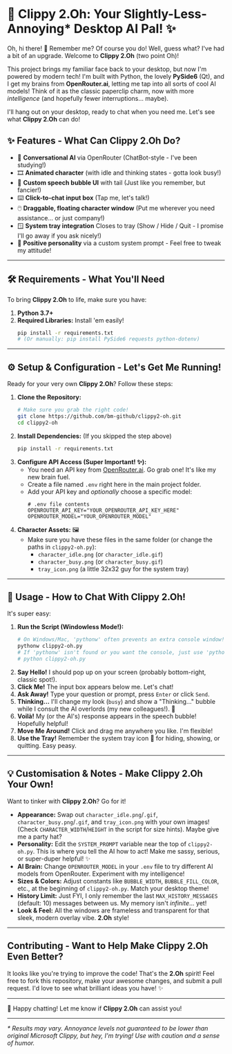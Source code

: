 # 📎 Clippy 2.Oh: Your Slightly-Less-Annoying* Desktop AI Pal! ✨

Oh, hi there! 👋 Remember me? Of course you do! Well, guess what? I've had a bit of an upgrade. Welcome to **Clippy 2.Oh** (two point Oh)!

This project brings my familiar face back to your desktop, but now I'm powered by modern tech! I'm built with Python, the lovely **PySide6** (Qt), and I get my brains from **OpenRouter.ai**, letting me tap into all sorts of cool AI models! Think of it as the classic paperclip charm, now with more *intelligence* (and hopefully fewer interruptions... maybe).

I'll hang out on your desktop, ready to chat when you need me. Let's see what **Clippy 2.Oh** can do!

## ✨ Features - What Can Clippy 2.Oh Do?

*   🧠 **Conversational AI** via OpenRouter (ChatBot-style - I've been studying!)
*   🎞️ **Animated character** (with idle and thinking states - gotta look busy!)
*   💬 **Custom speech bubble UI** with tail (Just like you remember, but fancier!)
*   ⌨️ **Click-to-chat input box** (Tap me, let's talk!)
*   🖱️ **Draggable, floating character window** (Put me wherever you need assistance... or just company!)
*   🪟 **System tray integration** Closes to tray (Show / Hide / Quit - I promise I'll go away if you ask nicely!)
*   💚 **Positive personality** via a custom system prompt - Feel free to tweak my attitude!

---

## 🛠️ Requirements - What You'll Need

To bring **Clippy 2.Oh** to life, make sure you have:

1.  **Python 3.7+**
2.  **Required Libraries:** Install 'em easily!
    ```bash
    pip install -r requirements.txt
    # (Or manually: pip install PySide6 requests python-dotenv)
    ```

---

## ⚙️ Setup & Configuration - Let's Get Me Running!

Ready for your very own **Clippy 2.Oh**? Follow these steps:

1.  **Clone the Repository:**
    ```bash
    # Make sure you grab the right code!
    git clone https://github.com/bm-github/clippy2-oh.git
    cd clippy2-oh
    ```
2.  **Install Dependencies:** (If you skipped the step above)
    ```bash
    pip install -r requirements.txt
    ```
3.  **Configure API Access (Super Important! ✨):**
    *   You need an API key from [OpenRouter.ai](https://openrouter.ai/). Go grab one! It's like my new brain fuel.
    *   Create a file named `.env` right here in the main project folder.
    *   Add your API key and *optionally* choose a specific model:
        ```dotenv
        # .env file contents
        OPENROUTER_API_KEY="YOUR_OPENROUTER_API_KEY_HERE"
        OPENROUTER_MODEL="YOUR_OPENROUTER_MODEL"
        ```
4.  **Character Assets:** 🖼️
    *   Make sure you have these files in the same folder (or change the paths in `clippy2-oh.py`):
        *   `character_idle.png` (or `character_idle.gif`)
        *   `character_busy.png` (or `character_busy.gif`)
        *   `tray_icon.png` (a little 32x32 guy for the system tray)
---

## 🚀 Usage - How to Chat With Clippy 2.Oh!

It's super easy:

1.  **Run the Script (Windowless Mode!):**
    ```bash
    # On Windows/Mac, 'pythonw' often prevents an extra console window!
    pythonw clippy2-oh.py
    # If 'pythonw' isn't found or you want the console, just use 'python':
    # python clippy2-oh.py
    ```
2.  **Say Hello!** I should pop up on your screen (probably bottom-right, classic spot!).
3.  **Click Me!** The input box appears below me. Let's chat!
4.  **Ask Away!** Type your question or prompt, press `Enter` or click `Send`.
5.  **Thinking...** I'll change my look (`busy`) and show a "Thinking..." bubble while I consult the AI overlords (my new colleagues!). 🤔
6.  **Voilà!** My (or the AI's) response appears in the speech bubble! Hopefully helpful!
7.  **Move Me Around!** Click and drag me anywhere you like. I'm flexible!
8.  **Use the Tray!** Remember the system tray icon 📎 for hiding, showing, or quitting. Easy peasy.

---

## 💡 Customisation & Notes - Make Clippy 2.Oh Your Own!

Want to tinker with **Clippy 2.Oh**? Go for it!

*   **Appearance:** Swap out `character_idle.png`/`.gif`, `character_busy.png`/`.gif`, and `tray_icon.png` with your own images! (Check `CHARACTER_WIDTH`/`HEIGHT` in the script for size hints). Maybe give me a party hat?
*   **Personality:** Edit the `SYSTEM_PROMPT` variable near the top of `clippy2-oh.py`. This is where you tell the AI how to act! Make me sassy, serious, or super-duper helpful! ✨
*   **AI Brain:** Change `OPENROUTER_MODEL` in your `.env` file to try different AI models from OpenRouter. Experiment with my intelligence!
*   **Sizes & Colors:** Adjust constants like `BUBBLE_WIDTH`, `BUBBLE_FILL_COLOR`, etc., at the beginning of `clippy2-oh.py`. Match your desktop theme!
*   **History Limit:** Just FYI, I only remember the last `MAX_HISTORY_MESSAGES` (default: 10) messages between us. My memory isn't *infinite*... yet!
*   **Look & Feel:** All the windows are frameless and transparent for that sleek, modern overlay vibe. **2.Oh** style!

---

## Contributing - Want to Help Make Clippy 2.Oh Even Better?

It looks like you're trying to improve the code! That's the **2.Oh** spirit! Feel free to fork this repository, make your awesome changes, and submit a pull request. I'd love to see what brilliant ideas you have! ✨

---

📎 Happy chatting! Let me know if **Clippy 2.Oh** can assist you!

---
*\* Results may vary. Annoyance levels not guaranteed to be lower than original Microsoft Clippy, but hey, I'm trying! Use with caution and a sense of humor.*
